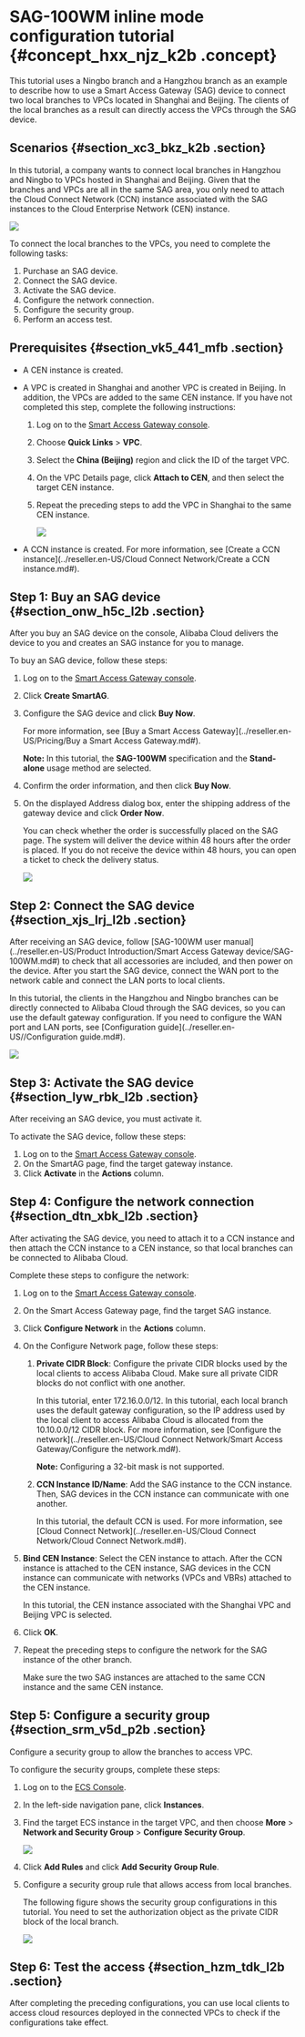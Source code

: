 # SAG-100WM inline mode configuration tutorial {#concept_hxx_njz_k2b .concept}

This tutorial uses a Ningbo branch and a Hangzhou branch as an example to describe how to use a Smart Access Gateway \(SAG\) device to connect two local branches to VPCs located in Shanghai and Beijing. The clients of the local branches as a result can directly access the VPCs through the SAG device.

## Scenarios {#section_xc3_bkz_k2b .section}

In this tutorial, a company wants to connect local branches in Hangzhou and Ningbo to VPCs hosted in Shanghai and Beijing. Given that the branches and VPCs are all in the same SAG area, you only need to attach the Cloud Connect Network \(CCN\) instance associated with the SAG instances to the Cloud Enterprise Network \(CEN\) instance.

![](http://static-aliyun-doc.oss-cn-hangzhou.aliyuncs.com/assets/img/23682/156523334014251_en-US.png)

To connect the local branches to the VPCs, you need to complete the following tasks:

1.  Purchase an SAG device.
2.  Connect the SAG device.
3.  Activate the SAG device.
4.  Configure the network connection.
5.  Configure the security group.
6.  Perform an access test.

## Prerequisites {#section_vk5_441_mfb .section}

-   A CEN instance is created.
-   A VPC is created in Shanghai and another VPC is created in Beijing. In addition, the VPCs are added to the same CEN instance. If you have not completed this step, complete the following instructions:
    1.  Log on to the [Smart Access Gateway console](https://smartag.console.aliyun.com).
    2.  Choose **Quick Links** \> **VPC**.
    3.  Select the **China \(Beijing\)** region and click the ID of the target VPC.
    4.  On the VPC Details page, click **Attach to CEN**, and then select the target CEN instance.
    5.  Repeat the preceding steps to add the VPC in Shanghai to the same CEN instance.

        ![](http://static-aliyun-doc.oss-cn-hangzhou.aliyuncs.com/assets/img/23682/156523334013745_en-US.png)

-   A CCN instance is created. For more information, see [Create a CCN instance](../reseller.en-US/Cloud Connect Network/Create a CCN instance.md#).

## Step 1: Buy an SAG device {#section_onw_h5c_l2b .section}

After you buy an SAG device on the console, Alibaba Cloud delivers the device to you and creates an SAG instance for you to manage.

To buy an SAG device, follow these steps:

1.  Log on to the [Smart Access Gateway console](https://smartag.console.aliyun.com).
2.  Click **Create SmartAG**.
3.  Configure the SAG device and click **Buy Now**.

    For more information, see [Buy a Smart Access Gateway](../reseller.en-US/Pricing/Buy a Smart Access Gateway.md#).

    **Note:** In this tutorial, the **SAG-100WM** specification and the **Stand-alone** usage method are selected.

4.  Confirm the order information, and then click **Buy Now**.
5.  On the displayed Address dialog box, enter the shipping address of the gateway device and click **Order Now**.

    You can check whether the order is successfully placed on the SAG page. The system will deliver the device within 48 hours after the order is placed. If you do not receive the device within 48 hours, you can open a ticket to check the delivery status.

    ![](http://static-aliyun-doc.oss-cn-hangzhou.aliyuncs.com/assets/img/23799/156523334021242_en-US.png)


## Step 2: Connect the SAG device {#section_xjs_lrj_l2b .section}

After receiving an SAG device, follow [SAG-100WM user manual](../reseller.en-US/Product Introduction/Smart Access Gateway device/SAG-100WM.md#) to check that all accessories are included, and then power on the device. After you start the SAG device, connect the WAN port to the network cable and connect the LAN ports to local clients.

In this tutorial, the clients in the Hangzhou and Ningbo branches can be directly connected to Alibaba Cloud through the SAG devices, so you can use the default gateway configuration. If you need to configure the WAN port and LAN ports, see [Configuration guide](../reseller.en-US//Configuration guide.md#).

![](http://static-aliyun-doc.oss-cn-hangzhou.aliyuncs.com/assets/img/23682/156523334013738_en-US.png)

## Step 3: Activate the SAG device {#section_lyw_rbk_l2b .section}

After receiving an SAG device, you must activate it.

To activate the SAG device, follow these steps:

1.  Log on to the [Smart Access Gateway console](https://smartag.console.aliyun.com/).
2.  On the SmartAG page, find the target gateway instance.
3.  Click **Activate** in the **Actions** column.

## Step 4: Configure the network connection {#section_dtn_xbk_l2b .section}

After activating the SAG device, you need to attach it to a CCN instance and then attach the CCN instance to a CEN instance, so that local branches can be connected to Alibaba Cloud.

Complete these steps to configure the network:

1.  Log on to the [Smart Access Gateway console](https://smartag.console.aliyun.com/).
2.  On the Smart Access Gateway page, find the target SAG instance.
3.  Click **Configure Network** in the **Actions** column.
4.  On the Configure Network page, follow these steps:
    1.  **Private CIDR Block**: Configure the private CIDR blocks used by the local clients to access Alibaba Cloud. Make sure all private CIDR blocks do not conflict with one another.

        In this tutorial, enter 172.16.0.0/12. In this tutorial, each local branch uses the default gateway configuration, so the IP address used by the local client to access Alibaba Cloud is allocated from the 10.10.0.0/12 CIDR block. For more information, see [Configure the network](../reseller.en-US/Cloud Connect Network/Smart Access Gateway/Configure the network.md#).

        **Note:** Configuring a 32-bit mask is not supported.

    2.  **CCN Instance ID/Name**: Add the SAG instance to the CCN instance. Then, SAG devices in the CCN instance can communicate with one another.

        In this tutorial, the default CCN is used. For more information, see [Cloud Connect Network](../reseller.en-US/Cloud Connect Network/Cloud Connect Network.md#).

5.  **Bind CEN Instance**: Select the CEN instance to attach. After the CCN instance is attached to the CEN instance, SAG devices in the CCN instance can communicate with networks \(VPCs and VBRs\) attached to the CEN instance.

    In this tutorial, the CEN instance associated with the Shanghai VPC and Beijing VPC is selected.

6.  Click **OK**.
7.  Repeat the preceding steps to configure the network for the SAG instance of the other branch.

    Make sure the two SAG instances are attached to the same CCN instance and the same CEN instance.


## Step 5: Configure a security group {#section_srm_v5d_p2b .section}

Configure a security group to allow the branches to access VPC.

To configure the security groups, complete these steps:

1.  Log on to the [ECS Console](https://ecs.console.aliyun.com).
2.  In the left-side navigation pane, click **Instances**.
3.  Find the target ECS instance in the target VPC, and then choose **More** \> **Network and Security Group** \> **Configure Security Group**.

    ![](http://static-aliyun-doc.oss-cn-hangzhou.aliyuncs.com/assets/img/15407/15652333417646_en-US.png)

4.  Click **Add Rules** and click **Add Security Group Rule**.
5.  Configure a security group rule that allows access from local branches.

    The following figure shows the security group configurations in this tutorial. You need to set the authorization object as the private CIDR block of the local branch.

    ![](images/38920_en-US.png)


## Step 6: Test the access {#section_hzm_tdk_l2b .section}

After completing the preceding configurations, you can use local clients to access cloud resources deployed in the connected VPCs to check if the configurations take effect.

